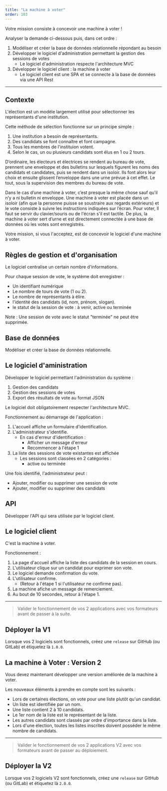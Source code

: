 ```yaml
---
title: "La machine à voter"
order: 103
---
```


Votre mission consiste à concevoir une machine à voter ! 

Analyser la demande ci-dessous puis, dans cet ordre :

1. Modéliser et créer la base de données relationnelle répondant au besoin
2. Développer le logiciel d'administration permettant la gestion des sessions de votes 
    - Le logiciel d'administration respecte l'architecture MVC
3. Développer le logiciel client : la machine à voter
    - Le logiciel client est une SPA et se connecte à la base de données via une API Rest

--- 

## Contexte 

L'élection est un modèle largement utilisé pour sélectionner les représentants d'une institution.

Cette méthode de sélection fonctionne sur un principe simple :

1. Une institution a besoin de représentants.
2. Des candidats se font connaître et font campagne.
3. Tous les membres de l'instituion votent.
4. Selon le cas, un ou plusieurs candidats sont élus en 1 ou 2 tours. 

D’ordinaire, les électeurs et électrices se rendent au bureau de vote, prennent une enveloppe et des bulletins sur lesquels figurent les noms des candidats et candidates, puis se rendent dans un isoloir. Ils font alors leur choix et ensuite glissent l’enveloppe dans une urne prévue à cet effet. Le tout, sous la supervision des membres du bureau de vote.

Dans le cas d’une machine à voter, c’est presque la même chose sauf qu’il n’y a ni bulletin ni enveloppe. Une machine à voter est placée dans un isoloir (afin que la personne puisse se soustraire aux regards extérieurs) et le vote consiste à suivre les instructions indiquées sur l’écran. Pour voter, ll faut se servir du clavier/souris ou de l'écran s'il est tactile. De plus, la machine à voter sert d’urne et est directement connectée à une base de données où les votes sont enregistrés.


Votre mission, si vous l'acceptez, est de concevoir le logiciel d'une machine à voter.


## Règles de gestion et d'organisation 

Le logiciel centralise un certain nombre d'informations.

Pour chaque session de vote, le système doit enregistrer : 
- Un identifiant numérique 
- Le nombre de tours de vote (1 ou 2).
- Le nombre de représentants à élire.
- l'identité des candidats (id, nom, prénom, slogan). 
- le statut de la session de vote : à venir, active ou terminée

Note : Une session de vote avec le statut "terminée" ne peut être supprimée.



## Base de données 

Modéliser et créer la base de données relationnelle. 


## Le logiciel d'aministration 

Développer le logiciel permettant l'administration du système :

1. Gestion des candidats
2. Gestion des sessions de votes
3. Export des résultats de vote au format JSON

Le logiciel doit obligatoirement respecter l'architecture MVC.

Fonctionnement au démarrage de l'application : 

1. L'accueil affiche un formulaire d'identification.
2. L'administrateur s'identifie.
    - En cas d'erreur d'identification : 
        - Afficher un message d'erreur
        - Recommencer à l'étape 1
3. La liste des sessions de vote existantes est affichée 
    - Les sessions sont classées en 2 catégories :
        - active ou terminée

Une fois identifié, l'administrateur peut : 
- Ajouter, modifier ou supprimer une session de vote 
- Ajouter, modifier ou supprimer des candidats


## API 

Développer l'API qui sera utilisée par le logiciel client.


## Le logiciel client 

C'est la machine à voter. 

Fonctionnement : 

1. La page d'accueil affiche la liste des candidats de la session en cours.
2. L'utilisateur clique sur un candidat pour exprimer son vote.
3. Le logiciel demande confirmation du vote.
4. L'utilisateur confirme.
    - (Retour à l'étape 1 si l'utilisateur ne confirme pas).
5. La machine afiche un message de remerciement.
6. Au bout de 10 secondes, retour à l'étape 1.

---

> Valider le fonctionnement de vos 2 applications avec vos formateurs avant de passer à la suite.


## Déployer la V1

Lorsque vos 2 logiciels sont fonctionnels, créez une `release` sur GitHub (ou GitLab) et étiquetez là `1.0.0`.


## La machine à Voter :  Version 2

Vous devez maintenant développer une version améliorée de la machine à voter.

Les nouveaux éléments à prendre en compte sont les suivants :

- Lors de certaines élections, on vote pour une liste plutôt qu'un candidat.
- Un liste est identifiée par un nom.
- Une liste contient 2 à 10 candidats.
- Le 1er nom de la liste est le représentant de la liste.
- Les autres candidats sont classés par ordre d'importance dans la liste.
- Lors d'une élection, toutes les listes inscrites doivent posséder le même nombre de candidats.

--- 

> Valider le fonctionnement de vos 2 applications V2 avec vos formateurs avant de passer au déploiement.


## Déployer la V2

Lorsque vos 2 logiciels V2 sont fonctionnels, créez une `release` sur GitHub (ou GitLab) et étiquetez là `2.0.0`.
